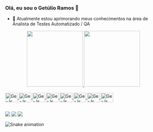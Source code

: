 ### Olá, eu sou o Getúlio Ramos 👋


- 🔭 Atualmente estou aprimorando meus conhecimentos na área de Analista de Testes Automatizado / QA 

<div align="center">
  <a href="https://github.com/getulioramos">
  <img height="180em" src="https://github-readme-stats.vercel.app/api?username=getulioramos&show_icons=true&theme=dracula&include_all_commits=true&count_private=true"/>
  <img height="180em" src="https://github-readme-stats.vercel.app/api/top-langs/?username=getulioramos&layout=compact&langs_count=7&theme=dracula"/>
</div>

<div style="display: inline_block"><br>
  
  <img align="center" alt="Ge-Js" height="30" width="40" src="https://cdn.jsdelivr.net/gh/devicons/devicon/icons/css3/css3-original.svg" />
  <img align="center" alt="Ge-Js" height="30" width="40" src="https://cdn.jsdelivr.net/gh/devicons/devicon/icons/git/git-original.svg" />
  <img align="center" alt="Ge-Js" height="30" width="40" src="https://cdn.jsdelivr.net/gh/devicons/devicon/icons/github/github-original.svg" />
  <img align="center" alt="Ge-Js" height="30" width="40" src="https://cdn.jsdelivr.net/gh/devicons/devicon/icons/html5/html5-original.svg" />
  <img align="center" alt="Ge-Js" height="30" width="40" src="https://cdn.jsdelivr.net/gh/devicons/devicon/icons/javascript/javascript-original.svg" />
  <img align="center" alt="Ge-Js" height="30" width="40" src="https://cdn.jsdelivr.net/gh/devicons/devicon/icons/java/java-original.svg" />
  <img align="center" alt="Ge-Js" height="30" width="40" src="https://cdn.jsdelivr.net/gh/devicons/devicon/icons/selenium/selenium-original.svg" />
  <img align="center" alt="Ge-Js" height="30" width="40" src="https://cdn.jsdelivr.net/gh/devicons/devicon/icons/cypress/cypress-original.svg" />
  
     
</div>

##

<div> 
 
  <a href="https://www.instagram.com/getafe023/" target="_blank"><img src="https://img.shields.io/badge/-Instagram-%23E4405F?style=for-the-badge&logo=instagram&logoColor=white" target="_blank"></a>
   <a href = "mailto:contatogtsr.ramos@gmail.com"><img src="https://img.shields.io/badge/-Gmail-%23333?style=for-the-badge&logo=gmail&logoColor=white" target="_blank"></a>
  <a href="https://www.linkedin.com/in/get%C3%BAlio-ramos-84a0baa0/" target="_blank"><img src="https://img.shields.io/badge/-LinkedIn-%230077B5?style=for-the-badge&logo=linkedin&logoColor=white" target="_blank"></a> 
 
  ![Snake animation](https://github.com/getulioramos/getulioramos/blob/output/github-contribution-grid-snake.svg)
 
</div>

##
